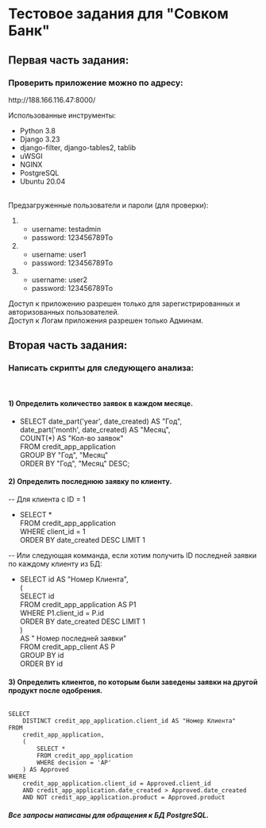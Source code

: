 <h1> Тестовое задания для "Совком Банк" </h1>

<h2> Первая часть задания: </h2>

<h3>Проверить приложение можно по адресу:</h3>
http://188.166.116.47:8000/ <br>

Использованные инструменты:
- Python 3.8
- Django 3.23
- django-filter, django-tables2, tablib
- uWSGI
- NGINX
- PostgreSQL 
- Ubuntu 20.04
<br><br>
  
Предзагруженные пользователи и пароли (для проверки):

1) - username: testadmin
    - password: 123456789To
    
2) - username: user1
    - password: 123456789To
    
3) - username: user2
    - password: 123456789To
    
Доступ к приложению разрешен только для зарегистрированных и авторизованных пользователей. <br>
Доступ к Логам приложения разрешен только Админам.

<h2> Вторая часть задания: </h2>

<h3>Написать скрипты для следующего анализа:</h3><br>

<h4>1) Определить количество заявок в каждом месяце.</h4>

- SELECT date_part('year', date_created) AS "Год", <br>
        date_part('month', date_created) AS "Месяц", <br>
  COUNT(*) AS "Кол-во заявок" <br>
  FROM credit_app_application <br>
  GROUP BY "Год", "Месяц" <br>
  ORDER BY "Год", "Месяц" DESC;
  

<h4>2) Определить последнюю заявку по клиенту.</h4>

-- Для клиента с ID = 1 <br>

- SELECT *<br>
  FROM credit_app_application<br>
  WHERE client_id = 1<br>
  ORDER BY date_created DESC LIMIT 1<br>
  
-- Или следующая комманда, если хотим получить ID последней заявки по каждому клиенту из БД: <br>
 
- SELECT id AS "Номер Клиента",<br>
(<br>
  SELECT id <br>
  FROM credit_app_application AS P1 <br>
  WHERE P1.client_id = P.id <br>
  ORDER BY date_created DESC LIMIT 1<br>
  ) <br>
  AS " Номер последней заявки"<br>
FROM credit_app_client AS P<br>
GROUP BY id<br>
ORDER BY id<br>
  

<h4>3) Определить клиентов, по которым были заведены заявки на другой продукт после одобрения.</h4>
   
<code> 
SELECT
    DISTINCT credit_app_application.client_id AS "Номер Клиента"
FROM 
    credit_app_application, 
    (
	    SELECT *
		FROM credit_app_application
		WHERE decision = 'AP'
	) AS Approved
WHERE 
    credit_app_application.client_id = Approved.client_id 
    AND credit_app_application.date_created > Approved.date_created
	AND NOT credit_app_application.product = Approved.product
</code>

<h5>Все запросы написаны для обращения к БД PostgreSQL.</h5>

<p></p>